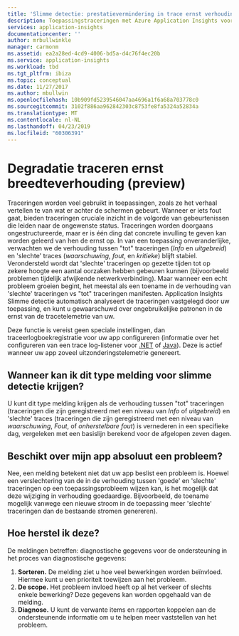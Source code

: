 ```yaml
---
title: 'Slimme detectie: prestatievermindering in trace ernst verhouding, in Azure Application Insights | Microsoft Docs'
description: Toepassingstraceringen met Azure Application Insights voor ongewone patronen in tracetelemetrie bewaken.
services: application-insights
documentationcenter: ''
author: mrbullwinkle
manager: carmonm
ms.assetid: ea2a28ed-4cd9-4006-bd5a-d4c76f4ec20b
ms.service: application-insights
ms.workload: tbd
ms.tgt_pltfrm: ibiza
ms.topic: conceptual
ms.date: 11/27/2017
ms.author: mbullwin
ms.openlocfilehash: 10b909fd5239546047aa4696a1f6a68a703778c0
ms.sourcegitcommit: 3102f886aa962842303c8753fe8fa5324a52834a
ms.translationtype: MT
ms.contentlocale: nl-NL
ms.lasthandoff: 04/23/2019
ms.locfileid: "60306391"
---
```

# <a name="degradation-in-trace-severity-ratio-preview"></a>Degradatie traceren ernst breedteverhouding (preview)

Traceringen worden veel gebruikt in toepassingen, zoals ze het verhaal vertellen te van wat er achter de schermen gebeurt. Wanneer er iets fout gaat, bieden traceringen cruciale inzicht in de volgorde van gebeurtenissen die leiden naar de ongewenste status. Traceringen worden doorgaans ongestructureerde, maar er is één ding dat concrete invulling te geven kan worden geleerd van hen de ernst op. In van een toepassing onveranderlijke, verwachten we de verhouding tussen "tot" traceringen (*Info* en *uitgebreid*) en 'slechte' traces (*waarschuwing*, *fout*, en *kritieke*) blijft stabiel. Verondersteld wordt dat 'slechte' traceringen op gezette tijden tot op zekere hoogte een aantal oorzaken hebben gebeuren kunnen (bijvoorbeeld problemen tijdelijk afwijkende netwerkverbinding). Maar wanneer een echt probleem groeien begint, het meestal als een toename in de verhouding van 'slechte' traceringen vs "tot" traceringen manifesten. Application Insights Slimme detectie automatisch analyseert de traceringen vastgelegd door uw toepassing, en kunt u gewaarschuwd over ongebruikelijke patronen in de ernst van de tracetelemetrie van uw.

Deze functie is vereist geen speciale instellingen, dan traceerlogboekregistratie voor uw app configureren (informatie over het configureren van een trace log-listener voor [.NET](https://docs.microsoft.com/azure/application-insights/app-insights-asp-net-trace-logs) of [Java](https://docs.microsoft.com/azure/application-insights/app-insights-java-trace-logs)). Deze is actief wanneer uw app zoveel uitzonderingstelemetrie genereert.

## <a name="when-would-i-get-this-type-of-smart-detection-notification"></a>Wanneer kan ik dit type melding voor slimme detectie krijgen?
U kunt dit type melding krijgen als de verhouding tussen "tot" traceringen (traceringen die zijn geregistreerd met een niveau van *Info* of *uitgebreid*) en 'slechte' traces (traceringen die zijn geregistreerd met een niveau van *waarschuwing*, *Fout*, of *onherstelbare fout*) is vernederen in een specifieke dag, vergeleken met een basislijn berekend voor de afgelopen zeven dagen.

## <a name="does-my-app-definitely-have-a-problem"></a>Beschikt over mijn app absoluut een probleem?
Nee, een melding betekent niet dat uw app beslist een probleem is. Hoewel een verslechtering van de in de verhouding tussen 'goede' en 'slechte' traceringen op een toepassingsprobleem wijzen kan, is het mogelijk dat deze wijziging in verhouding goedaardige. Bijvoorbeeld, de toename mogelijk vanwege een nieuwe stroom in de toepassing meer 'slechte' traceringen dan de bestaande stromen genereren).

## <a name="how-do-i-fix-it"></a>Hoe herstel ik deze?
De meldingen betreffen: diagnostische gegevens voor de ondersteuning in het proces van diagnostische gegevens:
1. **Sorteren.** De melding ziet u hoe veel bewerkingen worden beïnvloed. Hiermee kunt u een prioriteit toewijzen aan het probleem.
2. **De scope.** Het probleem invloed heeft op al het verkeer of slechts enkele bewerking? Deze gegevens kan worden opgehaald van de melding.
3. **Diagnose.** U kunt de verwante items en rapporten koppelen aan de ondersteunende informatie om u te helpen meer vaststellen van het probleem.


